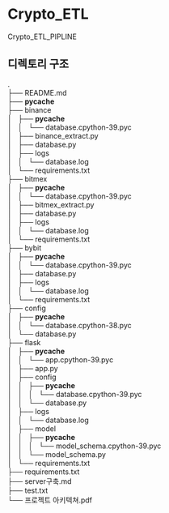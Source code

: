 # Crypto_ETL
Crypto_ETL_PIPLINE



## 디렉토리 구조 

.  
├── README.md  
├── __pycache__  
├── binance  
│   ├── __pycache__  
│   │   └── database.cpython-39.pyc  
│   ├── binance_extract.py  
│   ├── database.py  
│   ├── logs  
│   │   └── database.log  
│   └── requirements.txt  
├── bitmex  
│   ├── __pycache__  
│   │   └── database.cpython-39.pyc  
│   ├── bitmex_extract.py  
│   ├── database.py  
│   ├── logs  
│   │   └── database.log  
│   └── requirements.txt  
├── bybit  
│   ├── __pycache__  
│   │   └── database.cpython-39.pyc  
│   ├── database.py  
│   ├── logs  
│   │   └── database.log  
│   └── requirements.txt  
├── config  
│   ├── __pycache__  
│   │   └── database.cpython-38.pyc  
│   └── database.py  
├── flask  
│   ├── __pycache__  
│   │   └── app.cpython-39.pyc  
│   ├── app.py  
│   ├── config    
│   │   ├── __pycache__    
│   │   │   └── database.cpython-39.pyc  
│   │   └── database.py  
│   ├── logs  
│   │   └── database.log  
│   ├── model  
│   │   ├── __pycache__  
│   │   │   └── model_schema.cpython-39.pyc  
│   │   └── model_schema.py  
│   └── requirements.txt  
├── requirements.txt  
├── server구축.md  
├── test.txt  
└── 프로젝트 아키텍쳐.pdf  
